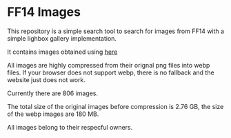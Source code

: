 # FF14 Images

This repository is a simple search tool to search for images from FF14 with a simple lighbox gallery implementation.

It contains images obtained using [here](https://github.com/xivapi/SaintCoinach)

All images are highly compressed from their orignal png files into webp files. If your browser does not support webp, there is no fallback and the website just does not work.

Currently there are 806 images.

The total size of the original images before compression is 2.76 GB, the size of the webp images are 180 MB.

All images belong to their respecful owners.

